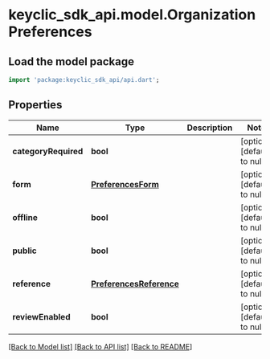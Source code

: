 # keyclic_sdk_api.model.OrganizationPreferences

## Load the model package
```dart
import 'package:keyclic_sdk_api/api.dart';
```

## Properties
Name | Type | Description | Notes
------------ | ------------- | ------------- | -------------
**categoryRequired** | **bool** |  | [optional] [default to null]
**form** | [**PreferencesForm**](PreferencesForm.md) |  | [optional] [default to null]
**offline** | **bool** |  | [optional] [default to null]
**public** | **bool** |  | [optional] [default to null]
**reference** | [**PreferencesReference**](PreferencesReference.md) |  | [optional] [default to null]
**reviewEnabled** | **bool** |  | [optional] [default to null]

[[Back to Model list]](../README.md#documentation-for-models) [[Back to API list]](../README.md#documentation-for-api-endpoints) [[Back to README]](../README.md)



